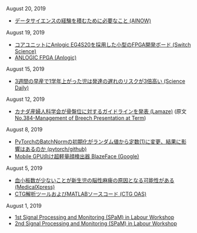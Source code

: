 August 20, 2019
* [データサイエンスの経験を積むために必要なこと (AINOW)](https://ainow.ai/2019/08/19/174622/)

August 19, 2019
* [コアユニットにAnlogic EG4S20を採用した小型のFPGA開発ボード (Switch Science)](https://www.switch-science.com/catalog/5703/)
* [ANLOGIC FPGA (Anlogic)](http://www.anlogic.com/http://www.anlogic.com/)

August 15, 2019
* [3週間の早産で1学年上がった児は発達の遅れのリスクが3倍高い (Science Daily)](https://www.sciencedaily.com/releases/2019/08/190813180830.htm)

August 12, 2019
* [カナダ産婦人科学会が骨盤位に対するガイドラインを発表 (Lamaze)](https://www.lamaze.org/Connecting-the-Dots/Post/canadas-obstetricians-release-updated-breech-guidelines-informed-consent-is-key) (原文 [No.384-Management of Breech Presentation at Term](https://www.sciencedirect.com/science/article/abs/pii/S1701216318310405))

August 8, 2019
* [PyTorchのBatchNormの初期化がランダム値から定数(1)に変更、結果に影響はあるのか (pytorch/github)](https://github.com/pytorch/pytorch/issues/12259)
* [Mobile GPU向け超軽量顔検出器 BlazeFace (Google)](https://sites.google.com/view/perception-cv4arvr/blazeface)

August 5, 2019
* [血小板数が少ないことが新生児の脳性麻痺の原因となる可能性がある (MedicalXpress)](https://medicalxpress.com/news/2019-08-tiny-blood-cells-cerebral-palsy.html)
* [CTG解析ツールおよびMATLABソースコード (CTG OAS)](http://www.ctganalysis.com/)

August 1, 2019
* [1st Signal Processing and Monitoring (SPaM) in Labour Workshop](http://users.ox.ac.uk/~ndog0178/program.htm)  
* [2nd Signal Processing and Monitoring (SPaM) in Labour Workshop](http://users.ox.ac.uk/~ndog0178/CTGchallenge2017.htm)
